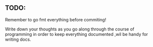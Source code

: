 TODO:
-----


Remember to go fmt everything before commiting!

Write down your thoughts as you go along through the course of programming in order to keep
everything documented ,wil be handy for writing docs.
